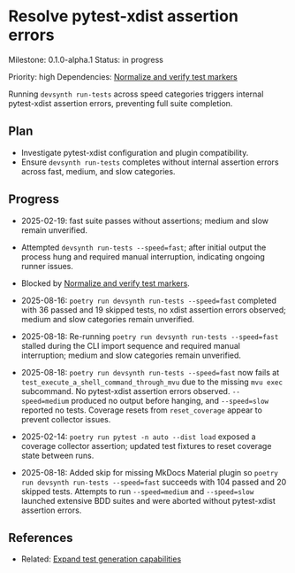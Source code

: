 # Resolve pytest-xdist assertion errors
Milestone: 0.1.0-alpha.1
Status: in progress

Priority: high
Dependencies: [Normalize and verify test markers](Normalize-and-verify-test-markers.md)


Running `devsynth run-tests` across speed categories triggers internal pytest-xdist assertion errors, preventing full suite completion.

## Plan

- Investigate pytest-xdist configuration and plugin compatibility.
- Ensure `devsynth run-tests` completes without internal assertion errors across fast, medium, and slow categories.



## Progress
- 2025-02-19: fast suite passes without assertions; medium and slow remain unverified.

- Attempted `devsynth run-tests --speed=fast`; after initial output the process hung and required manual interruption, indicating ongoing runner issues.
- Blocked by [Normalize and verify test markers](Normalize-and-verify-test-markers.md).
- 2025-08-16: `poetry run devsynth run-tests --speed=fast` completed with 36 passed and 19 skipped tests, no xdist assertion errors observed; medium and slow categories remain unverified.
- 2025-08-18: Re-running `poetry run devsynth run-tests --speed=fast` stalled during the CLI import sequence and required manual interruption; medium and slow categories remain unverified.
- 2025-08-18: `poetry run devsynth run-tests --speed=fast` now fails at `test_execute_a_shell_command_through_mvu` due to the missing `mvu exec` subcommand. No pytest-xdist assertion errors observed. `--speed=medium` produced no output before hanging, and `--speed=slow` reported no tests. Coverage resets from `reset_coverage` appear to prevent collector issues.
- 2025-02-14: `poetry run pytest -n auto --dist load` exposed a coverage collector assertion; updated test fixtures to reset coverage state between runs.
- 2025-08-18: Added skip for missing MkDocs Material plugin so `poetry run devsynth run-tests --speed=fast` succeeds with 104 passed and 20 skipped tests. Attempts to run `--speed=medium` and `--speed=slow` launched extensive BDD suites and were aborted without pytest-xdist assertion errors.

## References

- Related: [Expand test generation capabilities](Expand-test-generation-capabilities.md)
